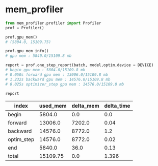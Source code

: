 # mem_profiler

```python
from mem_profiler.profiler import Profiler
prof = Profiler()

prof.gpu_mem()
# (5804.0, 15109.75)

prof.gpu_mem_info() 
# gpu mem : 5840.0/15109.8 mb

report = prof.one_step_report(batch, model,optim,device = DEVICE)
# begin gpu mem : 5804.0/15109.8 mb
# 0.050s forward gpu mem : 13006.0/15109.8 mb
# 1.232s backward gpu mem : 14576.0/15109.8 mb
# 0.025s optimizer_step gpu mem : 14576.0/15109.8 mb

report
```
|index|used\_mem|delta\_mem|delta\_time|
|---|---|---|---|
|begin|5804\.0|0\.0|0\.0|
|forward|13006\.0|7202\.0|0\.04|
|backward|14576\.0|8772\.0|1\.2|
|optim\_step|14576\.0|8772\.0|0\.02|
|end|5840\.0|36\.0|0\.13|
|total|15109\.75|0\.0|1\.396|

